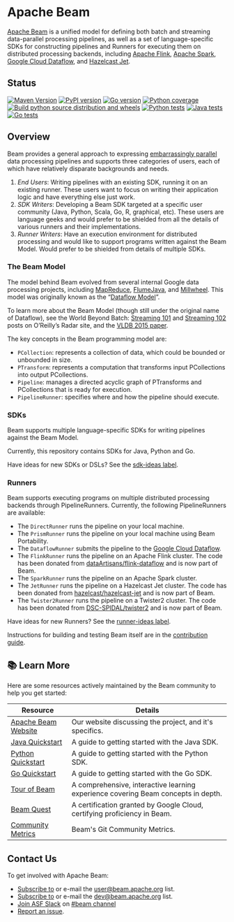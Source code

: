 <!--
    Licensed to the Apache Software Foundation (ASF) under one
    or more contributor license agreements.  See the NOTICE file
    distributed with this work for additional information
    regarding copyright ownership.  The ASF licenses this file
    to you under the Apache License, Version 2.0 (the
    "License"); you may not use this file except in compliance
    with the License.  You may obtain a copy of the License at

      http://www.apache.org/licenses/LICENSE-2.0

    Unless required by applicable law or agreed to in writing,
    software distributed under the License is distributed on an
    "AS IS" BASIS, WITHOUT WARRANTIES OR CONDITIONS OF ANY
    KIND, either express or implied.  See the License for the
    specific language governing permissions and limitations
    under the License.
-->

# Apache Beam

[Apache Beam](http://beam.apache.org/) is a unified model for defining both batch and streaming data-parallel processing pipelines, as well as a set of language-specific SDKs for constructing pipelines and Runners for executing them on distributed processing backends, including [Apache Flink](http://flink.apache.org/), [Apache Spark](http://spark.apache.org/), [Google Cloud Dataflow](http://cloud.google.com/dataflow/), and [Hazelcast Jet](https://jet.hazelcast.org/).

## Status

[![Maven Version](https://maven-badges.herokuapp.com/maven-central/org.apache.beam/beam-sdks-java-core/badge.svg)](http://search.maven.org/#search|gav|1|g:"org.apache.beam")
[![PyPI version](https://badge.fury.io/py/apache-beam.svg)](https://badge.fury.io/py/apache-beam)
[![Go version](https://pkg.go.dev/badge/github.com/apache/beam/sdks/v2/go.svg)](https://pkg.go.dev/github.com/apache/beam/sdks/v2/go)
[![Python coverage](https://codecov.io/gh/apache/beam/branch/master/graph/badge.svg)](https://codecov.io/gh/apache/beam)
[![Build python source distribution and wheels](https://github.com/apache/beam/actions/workflows/build_wheels.yml/badge.svg?event=schedule&&?branch=master)](https://github.com/apache/beam/actions?query=workflow%3A%22Build+python+source+distribution+and+wheels%22+branch%3Amaster+event%3Aschedule)
[![Python tests](https://github.com/apache/beam/actions/workflows/python_tests.yml/badge.svg?event=schedule&&?branch=master)](https://github.com/apache/beam/actions?query=workflow%3A%22Python+Tests%22+branch%3Amaster+event%3Aschedule)
[![Java tests](https://github.com/apache/beam/actions/workflows/java_tests.yml/badge.svg?event=schedule&&?branch=master)](https://github.com/apache/beam/actions?query=workflow%3A%22Java+Tests%22+branch%3Amaster+event%3Aschedule)
[![Go tests](https://github.com/apache/beam/actions/workflows/go_tests.yml/badge.svg?event=schedule&&?branch=master)](https://github.com/apache/beam/actions?query=workflow%3A%22Go+Tests%22+branch%3Amaster+event%3Aschedule)

## Overview

Beam provides a general approach to expressing [embarrassingly parallel](https://en.wikipedia.org/wiki/Embarrassingly_parallel) data processing pipelines and supports three categories of users, each of which have relatively disparate backgrounds and needs.

1. _End Users_: Writing pipelines with an existing SDK, running it on an existing runner. These users want to focus on writing their application logic and have everything else just work.
2. _SDK Writers_: Developing a Beam SDK targeted at a specific user community (Java, Python, Scala, Go, R, graphical, etc). These users are language geeks and would prefer to be shielded from all the details of various runners and their implementations.
3. _Runner Writers_: Have an execution environment for distributed processing and would like to support programs written against the Beam Model. Would prefer to be shielded from details of multiple SDKs.

### The Beam Model

The model behind Beam evolved from several internal Google data processing projects, including [MapReduce](http://research.google.com/archive/mapreduce.html), [FlumeJava](http://research.google.com/pubs/pub35650.html), and [Millwheel](http://research.google.com/pubs/pub41378.html). This model was originally known as the “[Dataflow Model](http://www.vldb.org/pvldb/vol8/p1792-Akidau.pdf)”.

To learn more about the Beam Model (though still under the original name of Dataflow), see the World Beyond Batch: [Streaming 101](https://www.oreilly.com/ideas/the-world-beyond-batch-streaming-101) and [Streaming 102](https://www.oreilly.com/ideas/the-world-beyond-batch-streaming-102) posts on O’Reilly’s Radar site, and the [VLDB 2015 paper](http://www.vldb.org/pvldb/vol8/p1792-Akidau.pdf).

The key concepts in the Beam programming model are:

* `PCollection`: represents a collection of data, which could be bounded or unbounded in size.
* `PTransform`: represents a computation that transforms input PCollections into output PCollections.
* `Pipeline`: manages a directed acyclic graph of PTransforms and PCollections that is ready for execution.
* `PipelineRunner`: specifies where and how the pipeline should execute.

### SDKs

Beam supports multiple language-specific SDKs for writing pipelines against the Beam Model.

Currently, this repository contains SDKs for Java, Python and Go.

Have ideas for new SDKs or DSLs? See the [sdk-ideas label](https://github.com/apache/beam/issues?q=is%3Aopen+is%3Aissue+label%3Asdk-ideas).

### Runners

Beam supports executing programs on multiple distributed processing backends through PipelineRunners. Currently, the following PipelineRunners are available:

- The `DirectRunner` runs the pipeline on your local machine.
- The `PrismRunner` runs the pipeline on your local machine using Beam Portability.
- The `DataflowRunner` submits the pipeline to the [Google Cloud Dataflow](http://cloud.google.com/dataflow/).
- The `FlinkRunner` runs the pipeline on an Apache Flink cluster. The code has been donated from [dataArtisans/flink-dataflow](https://github.com/dataArtisans/flink-dataflow) and is now part of Beam.
- The `SparkRunner` runs the pipeline on an Apache Spark cluster.
- The `JetRunner` runs the pipeline on a Hazelcast Jet cluster. The code has been donated from [hazelcast/hazelcast-jet](https://github.com/hazelcast/hazelcast-jet) and is now part of Beam.
- The `Twister2Runner` runs the pipeline on a Twister2 cluster. The code has been donated from [DSC-SPIDAL/twister2](https://github.com/DSC-SPIDAL/twister2) and is now part of Beam.

Have ideas for new Runners? See the [runner-ideas label](https://github.com/apache/beam/issues?q=is%3Aopen+is%3Aissue+label%3Arunner-ideas).


Instructions for building and testing Beam itself
are in the [contribution guide](./CONTRIBUTING.md).

## 📚 Learn More

Here are some resources actively maintained by the Beam community to help you get started:
<table>
<thead>
  <tr>
      <th><b>Resource</b></th>
      <th><b>Details</b></th>
  </tr>
</thead>
<tbody>
  <tr>
    <td><a href="https://beam.apache.org" target="_blank" rel="noopener noreferrer">Apache Beam Website</a></td>
    <td>Our website discussing the project, and it's specifics.</td>
  </tr>
  <tr>
    <td><a href="https://beam.apache.org/get-started/quickstart-java" target="_blank" rel="noopener noreferrer">Java Quickstart</a></td>
    <td>A guide to getting started with the Java SDK.</td>
  </tr>
  <tr>
    <td><a href="https://beam.apache.org/get-started/quickstart-py" target="_blank" rel="noopener noreferrer">Python Quickstart</a></td>
    <td>A guide to getting started with the Python SDK.</td>
  </tr>
  <tr>
    <td><a href="https://beam.apache.org/get-started/quickstart-go" target="_blank" rel="noopener noreferrer">Go Quickstart </a></td>
    <td>A guide to getting started with the Go SDK.</td>
  </tr>
  <tr>
    <td><a href="https://tour.beam.apache.org/" target="_blank" rel="noopener noreferrer">Tour of Beam </a></td>
    <td>A comprehensive, interactive learning experience covering Beam concepts in depth.</td>
  </tr>
  <tr>
    <td><a href="https://www.cloudskillsboost.google/course_templates/724" target="_blank" rel="noopener noreferrer">Beam Quest </a></td>
    <td>A certification granted by Google Cloud, certifying proficiency in Beam.</td>
  </tr>
  <tr>
    <td><a href="https://s.apache.org/beam-community-metrics" target="_blank" rel="noopener noreferrer">Community Metrics </a></td>
    <td>Beam's Git Community Metrics.</td>
  </tr>
</tbody>
</table>

## Contact Us

To get involved with Apache Beam:

* [Subscribe to](https://beam.apache.org/community/contact-us/#:~:text=Subscribe%20and%20Unsubscribe) or e-mail the [user@beam.apache.org](http://mail-archives.apache.org/mod_mbox/beam-user/) list.
* [Subscribe to](https://beam.apache.org/community/contact-us/#:~:text=Subscribe%20and%20Unsubscribe) or e-mail the [dev@beam.apache.org](http://mail-archives.apache.org/mod_mbox/beam-dev/) list.
* [Join ASF Slack](https://s.apache.org/slack-invite) on [#beam channel](https://s.apache.org/beam-slack-channel)
* [Report an issue](https://github.com/apache/beam/issues/new/choose).
